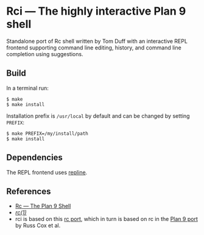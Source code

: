 # Rci — The highly interactive Plan 9 shell #

Standalone port of Rc shell written by Tom Duff with an interactive REPL frontend supporting
command line editing, history, and command line completion using suggestions.

## Build ##

In a terminal run:
```
$ make
$ make install

```
Installation prefix is `/usr/local` by default and can be changed by setting `PREFIX`:
```
$ make PREFIX=/my/install/path
$ make install

```

## Dependencies ##
The REPL frontend uses [repline](https://github.com/jorbakk/repline).

## References ##
* [Rc — The Plan 9 Shell](http://9p.io/sys/doc/rc.html)
* [*rc(1)*](./rc.md)
* rci is based on this [rc port](https://github.com/benavento/rc), which in turn is based on rc in
  the [Plan 9 port](https://9fans.github.io/plan9port) by Russ Cox et al.
